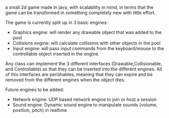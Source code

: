 a small 2d game made in java, with scalability in mind, in terms that the game can be transformed in something completely new with little effort.

The game is currently split up in 3 basic engines:
  * Graphics engine: will render any drawable object that was added to the pool
  * Collisions engine: will calculate collisions with other objects in the pool
  * Input engine: will pass input commands from the keyboard/mouse to the controllable object inserted in the engine.

Any class can implement the 3 different interfaces (Drawable,Collisionable, and Controllable) so that they can be inserted into the different engines. All of this interfaces are perishables, meaning that they can expire and be removed from the different engines when the object dies.

Future engines to be added:
  * Network engine: UDP based network engine to join or host a session
  * Sound engine: Dynamic sound engine to manipulate sounds (volume, position, pitch) in realtime
